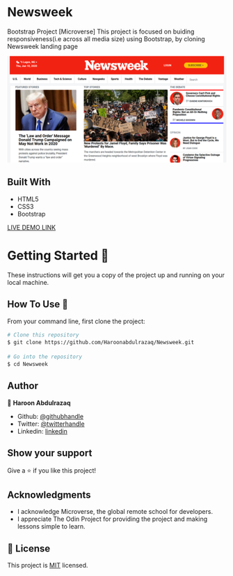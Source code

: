 # Newsweek
Bootstrap Project [Microverse]
This project is focused on buiding responsiveness(i.e across all media size) using Bootstrap, by cloning Newsweek landing page

![screenshot](./image/Screenshot.png)
 
## Built With

- HTML5
- CSS3
- Bootstrap

[LIVE DEMO LINK](https://haroonabdulrazaq.github.io/Newsweek/)



# Getting Started 🚀

These instructions will get you a copy of the project up and running on your local machine.

## How To Use 🔧

From your command line, first clone the project:  

```bash
# Clone this repository
$ git clone https://github.com/Haroonabdulrazaq/Newsweek.git

# Go into the repository
$ cd Newsweek

```

## Author

👤 **Haroon Abdulrazaq**

- Github: [@githubhandle](https://github.com/Haroonabdulrazaq)
- Twitter: [@twitterhandle](https://twitter.com/hanq_o)
- Linkedin: [linkedin](https://www.linkedin.com/in/haroon-abdulrazaq-817906100/)

## Show your support

Give a ⭐️ if you like this project!

## Acknowledgments

- I acknowledge Microverse, the global remote school for developers.
- I appreciate The Odin Project for providing the project and making lessons simple to learn.

## 📝 License

This project is [MIT](lic.url) licensed.
